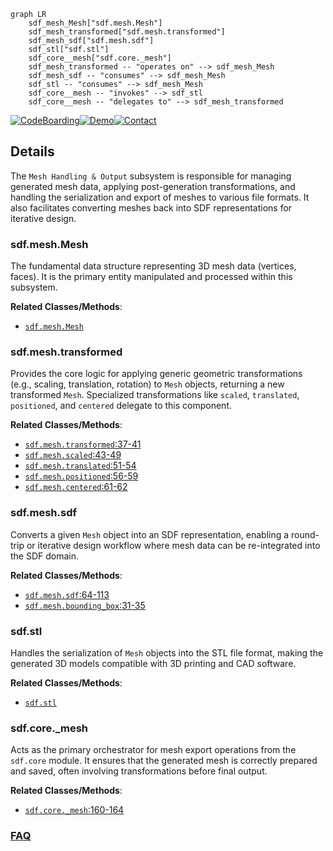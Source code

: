 ```mermaid
graph LR
    sdf_mesh_Mesh["sdf.mesh.Mesh"]
    sdf_mesh_transformed["sdf.mesh.transformed"]
    sdf_mesh_sdf["sdf.mesh.sdf"]
    sdf_stl["sdf.stl"]
    sdf_core__mesh["sdf.core._mesh"]
    sdf_mesh_transformed -- "operates on" --> sdf_mesh_Mesh
    sdf_mesh_sdf -- "consumes" --> sdf_mesh_Mesh
    sdf_stl -- "consumes" --> sdf_mesh_Mesh
    sdf_core__mesh -- "invokes" --> sdf_stl
    sdf_core__mesh -- "delegates to" --> sdf_mesh_transformed
```

[![CodeBoarding](https://img.shields.io/badge/Generated%20by-CodeBoarding-9cf?style=flat-square)](https://github.com/CodeBoarding/GeneratedOnBoardings)[![Demo](https://img.shields.io/badge/Try%20our-Demo-blue?style=flat-square)](https://www.codeboarding.org/demo)[![Contact](https://img.shields.io/badge/Contact%20us%20-%20contact@codeboarding.org-lightgrey?style=flat-square)](mailto:contact@codeboarding.org)

## Details

The `Mesh Handling & Output` subsystem is responsible for managing generated mesh data, applying post-generation transformations, and handling the serialization and export of meshes to various file formats. It also facilitates converting meshes back into SDF representations for iterative design.

### sdf.mesh.Mesh
The fundamental data structure representing 3D mesh data (vertices, faces). It is the primary entity manipulated and processed within this subsystem.


**Related Classes/Methods**:

- <a href="https://github.com/fogleman/sdf/blob/main/sdf/mesh.py" target="_blank" rel="noopener noreferrer">`sdf.mesh.Mesh`</a>


### sdf.mesh.transformed
Provides the core logic for applying generic geometric transformations (e.g., scaling, translation, rotation) to `Mesh` objects, returning a new transformed `Mesh`. Specialized transformations like `scaled`, `translated`, `positioned`, and `centered` delegate to this component.


**Related Classes/Methods**:

- <a href="https://github.com/fogleman/sdf/blob/main/sdf/mesh.py#L37-L41" target="_blank" rel="noopener noreferrer">`sdf.mesh.transformed`:37-41</a>
- <a href="https://github.com/fogleman/sdf/blob/main/sdf/mesh.py#L43-L49" target="_blank" rel="noopener noreferrer">`sdf.mesh.scaled`:43-49</a>
- <a href="https://github.com/fogleman/sdf/blob/main/sdf/mesh.py#L51-L54" target="_blank" rel="noopener noreferrer">`sdf.mesh.translated`:51-54</a>
- <a href="https://github.com/fogleman/sdf/blob/main/sdf/mesh.py#L56-L59" target="_blank" rel="noopener noreferrer">`sdf.mesh.positioned`:56-59</a>
- <a href="https://github.com/fogleman/sdf/blob/main/sdf/mesh.py#L61-L62" target="_blank" rel="noopener noreferrer">`sdf.mesh.centered`:61-62</a>


### sdf.mesh.sdf
Converts a given `Mesh` object into an SDF representation, enabling a round-trip or iterative design workflow where mesh data can be re-integrated into the SDF domain.


**Related Classes/Methods**:

- <a href="https://github.com/fogleman/sdf/blob/main/sdf/mesh.py#L64-L113" target="_blank" rel="noopener noreferrer">`sdf.mesh.sdf`:64-113</a>
- <a href="https://github.com/fogleman/sdf/blob/main/sdf/mesh.py#L31-L35" target="_blank" rel="noopener noreferrer">`sdf.mesh.bounding_box`:31-35</a>


### sdf.stl
Handles the serialization of `Mesh` objects into the STL file format, making the generated 3D models compatible with 3D printing and CAD software.


**Related Classes/Methods**:

- <a href="https://github.com/fogleman/sdf/blob/main/sdf/stl.py" target="_blank" rel="noopener noreferrer">`sdf.stl`</a>


### sdf.core._mesh
Acts as the primary orchestrator for mesh export operations from the `sdf.core` module. It ensures that the generated mesh is correctly prepared and saved, often involving transformations before final output.


**Related Classes/Methods**:

- <a href="https://github.com/fogleman/sdf/blob/main/sdf/core.py#L160-L164" target="_blank" rel="noopener noreferrer">`sdf.core._mesh`:160-164</a>




### [FAQ](https://github.com/CodeBoarding/GeneratedOnBoardings/tree/main?tab=readme-ov-file#faq)